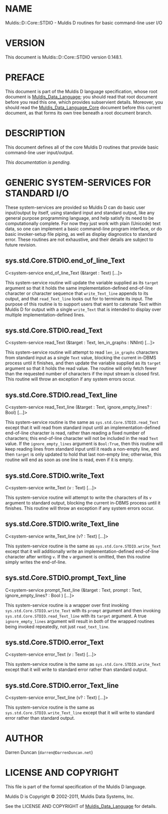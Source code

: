 # NAME

Muldis::D::Core::STDIO - Muldis D routines for basic command-line user I/O

# VERSION

This document is Muldis::D::Core::STDIO version 0.148.1.

# PREFACE

This document is part of the Muldis D language specification, whose root
document is [Muldis_Data_Language](Muldis_Data_Language.md); you should read that root document before
you read this one, which provides subservient details.  Moreover, you
should read the [Muldis_Data_Language_Core](Muldis_Data_Language_Core.md) document before this current
document, as that forms its own tree beneath a root document branch.

# DESCRIPTION

This document defines all of the core Muldis D routines that provide
basic command-line user input/output.

*This documentation is pending.*

# GENERIC SYSTEM-SERVICES FOR STANDARD I/O

These system-services are provided so Muldis D can do basic user
input/output by itself, using standard input and standard output, like any
general purpose programming language, and help satisfy its need to be
computationally complete.  For now they just work with plain (Unicode) text
data, so one can implement a basic command-line program interface, or do
basic invoker-setup file piping, as well as display diagnostics to standard
error.  These routines are not exhaustive, and their details are subject to
future revision.

## sys.std.Core.STDIO.end_of_line_Text

C<system-service end_of_line_Text (&target : Text)
[...]>

This system-service routine will update the variable supplied as its
`target` argument so that it holds the same implementation-defined
end-of-line character or character sequence that `write_Text_line` appends
to its output, and that `read_Text_line` looks out for to terminate its
input.  The purpose of this routine is to support users that want to
catenate Text within Muldis D for output with a single `write_Text` that
is intended to display over multiple implementation-defined lines.

## sys.std.Core.STDIO.read_Text

C<system-service read_Text (&target : Text,
len_in_graphs : NNInt) [...]>

This system-service routine will attempt to read `len_in_graphs`
characters from standard input as a single `Text` value, blocking the
current in-DBMS process until it finishes, and then update the variable
supplied as its `target` argument so that it holds the read value.  The
routine will only fetch fewer than the requested number of characters if
the input stream is closed first.  This routine will throw an exception if
any system errors occur.

## sys.std.Core.STDIO.read_Text_line

C<system-service read_Text_line (&target : Text,
ignore_empty_lines? : Bool) [...]>

This system-service routine is the same as `sys.std.Core.STDIO.read_Text`
except that it will read from standard input until an
implementation-defined end-of-line character is read, rather than reading a
fixed number of characters; this end-of-line character will not be included
in the read `Text` value.  If the `ignore_empty_lines` argument is
`Bool:True`, then this routine will keep reading lines from standard input
until it reads a non-empty line, and then `target` is only updated to hold
that last non-empty line; otherwise, this routine will end as soon as one
line is read, even if it is empty.

## sys.std.Core.STDIO.write_Text

C<system-service write_Text (v : Text) [...]>

This system-service routine will attempt to write the characters of its
`v` argument to standard output, blocking the current in-DBMS process
until it finishes.  This routine will throw an exception if any system
errors occur.

## sys.std.Core.STDIO.write_Text_line

C<system-service write_Text_line (v? : Text) [...]>

This system-service routine is the same as `sys.std.Core.STDIO.write_Text`
except that it will additionally write an implementation-defined
end-of-line character after writing `v`.  If the `v` argument is omitted,
then this routine simply writes the end-of-line.

## sys.std.Core.STDIO.prompt_Text_line

C<system-service prompt_Text_line (&target : Text,
prompt : Text, ignore_empty_lines? : Bool ) [...]>

This system-service routine is a wrapper over first invoking
`sys.std.Core.STDIO.write_Text` with its `prompt` argument and then
invoking `sys.std.Core.STDIO.read_Text_line` with its `target` argument.
A true `ignore_empty_lines` argument will result in *both* of the wrapped
routines being invoked repeatedly, not just `read_text_line`.

## sys.std.Core.STDIO.error_Text

C<system-service error_Text (v : Text) [...]>

This system-service routine is the same as `sys.std.Core.STDIO.write_Text`
except that it will write to standard error rather than standard output.

## sys.std.Core.STDIO.error_Text_line

C<system-service error_Text_line (v? : Text) [...]>

This system-service routine is the same as
`sys.std.Core.STDIO.write_Text_line` except that it will write to standard
error rather than standard output.

# AUTHOR

Darren Duncan (`darren@DarrenDuncan.net`)

# LICENSE AND COPYRIGHT

This file is part of the formal specification of the Muldis D language.

Muldis D is Copyright © 2002-2011, Muldis Data Systems, Inc.

See the LICENSE AND COPYRIGHT of [Muldis_Data_Language](Muldis_Data_Language.md) for details.
